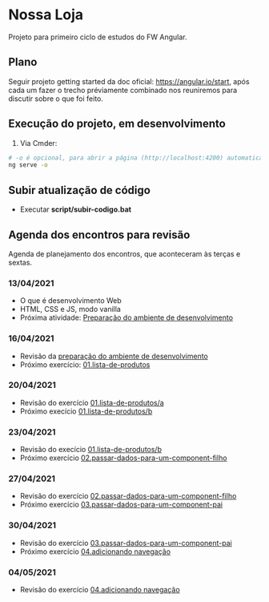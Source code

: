 # Nossa Loja

Projeto para primeiro ciclo de estudos do FW Angular.  

## Plano

Seguir projeto getting started da doc oficial: https://angular.io/start, após cada um fazer o trecho préviamente combinado nos reuniremos para discutir sobre o que foi feito.  

## Execução do projeto, em desenvolvimento

1. Via Cmder:

```sh
# -o é opcional, para abrir a página (http://localhost:4200) automaticamente
ng serve -o
```

## Subir atualização de código

- Executar **script/subir-codigo.bat**

## Agenda dos encontros para revisão

Agenda de planejamento dos encontros, que aconteceram às terças e sextas.  

### 13/04/2021

- O que é desenvolvimento Web
- HTML, CSS e JS, modo vanilla
- Próxima atividade: [Preparação do ambiente de desenvolvimento](https://gitlab.com/key-estudos/angular/nossa-loja/-/wikis/0.preparacao-ambiente)

### 16/04/2021

- Revisão da [preparação do ambiente de desenvolvimento](https://gitlab.com/key-estudos/angular/nossa-loja/-/wikis/0.preparacao-ambiente)
- Próximo exercício: [01.lista-de-produtos](https://gitlab.com/key-estudos/angular/nossa-loja/-/wikis/exercicios/01.lista-de-produtos#a-at%C3%A9-passo-3)

### 20/04/2021

- Revisão do exercício [01.lista-de-produtos/a](https://gitlab.com/key-estudos/angular/nossa-loja/-/wikis/exercicios/01.lista-de-produtos#a-at%C3%A9-passo-3)
- Próximo execício [01.lista-de-produtos/b](https://gitlab.com/key-estudos/angular/nossa-loja/-/wikis/exercicios/01.lista-de-produtos#b-passo-4-ao-7)

### 23/04/2021

- Revisão do execício [01.lista-de-produtos/b](https://gitlab.com/key-estudos/angular/nossa-loja/-/wikis/exercicios/01.lista-de-produtos#b-passo-4-ao-7)
- Próximo exercício [02.passar-dados-para-um-component-filho](https://gitlab.com/key-estudos/angular/nossa-loja/-/wikis/exercicios/02.passar-dados-para-componente-filho)

### 27/04/2021

- Revisão do exercício [02.passar-dados-para-um-component-filho](https://gitlab.com/key-estudos/angular/nossa-loja/-/wikis/exercicios/02.passar-dados-para-componente-filho)
- Próximo exercício [03.passar-dados-para-um-component-pai](https://gitlab.com/key-estudos/angular/nossa-loja/-/wikis/exercicios/03.passar-dados-para-componente-pai)

### 30/04/2021

- Revisão do exercício [03.passar-dados-para-um-component-pai](https://gitlab.com/key-estudos/angular/nossa-loja/-/wikis/exercicios/03.passar-dados-para-componente-pai)
- Próximo exercício [04.adicionando navegação](https://gitlab.com/key-estudos/angular/nossa-loja/-/wikis/exercicios/04.adicionando-navegacao)

### 04/05/2021

- Revisão do exercício [04.adicionando navegação](https://gitlab.com/key-estudos/angular/nossa-loja/-/wikis/exercicios/04.adicionando-navegacao)
